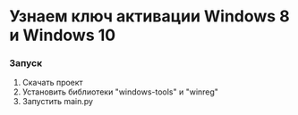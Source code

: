 # Узнаем ключ активации Windows 8 и Windows 10

### Запуск
1. Скачать проект
2. Установить библиотеки "windows-tools" и "winreg"
3. Запустить main.py
